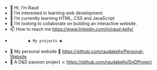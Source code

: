 - 👋 Hi, I’m Raud
- 👀 I’m interested in learning web development.
- 🌱 I’m currently learning HTML, CSS and JavaScript
- 💞️ I’m looking to collaborate on building an interactive website.
- 📫 How to reach me https://www.linkedin.com/in/raud-kelly/
-             🢃 My projects 🢃
- 👦 My personal website 📜 https://github.com/raudakelly/Personal-Website
- 🐉 A D&D passion project ⚔️ https://github.com/raudakelly/DnDProject

<!---
raudakelly/raudakelly is a ✨ special ✨ repository because its `README.md` (this file) appears on your GitHub profile.
You can click the Preview link to take a look at your changes.
--->

